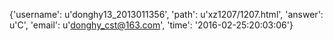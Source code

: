 {'username': u'donghy13_2013011356', 'path': u'xz1207/1207.html', 'answer': u'C', 'email': u'donghy_cst@163.com', 'time': '2016-02-25:20:03:06'}